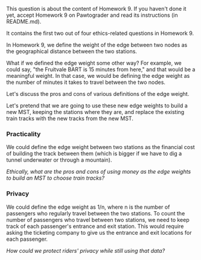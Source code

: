 This question is about the content of Homework 9. If you haven't done it yet, accept Homework 9 on Pawtograder and read its instructions (in README.md).

It contains the first two out of four ethics-related questions in Homework 9.

In Homework 9, we define the weight of the edge between two nodes as the geographical distance between the two stations.

What if we defined the edge weight some other way? For example, we could say, "the Fruitvale BART is 15 minutes from here," and that would be a meaningful weight.
In that case, we would be defining the edge weight as the number of minutes it takes to travel between the two nodes.

Let's discuss the pros and cons of various definitions of the edge weight.

Let's pretend that we are going to use these new edge weights to build a new MST, keeping the stations where they are, and replace the existing train tracks with the new tracks from the new MST.

### Practicality

We could define the edge weight between two stations as the financial cost of
building the track between them (which is bigger if we have to dig a tunnel
underwater or through a mountain).

_Ethically, what are the pros and cons of using money as the edge weights to
build an MST to choose train tracks?_

### Privacy

We could define the edge weight as 1/n, where n is the number of passengers who
regularly travel between the two stations. To count the number of passengers
who travel between two stations, we need to keep track of each passenger's
entrance and exit station. This would require asking the ticketing company
to give us the entrance and exit locations for each passenger.

_How could we protect riders' privacy while still using that data?_
